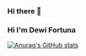 ### Hi there 👋
### Hi I'm Dewi Fortuna

[![Anurag's GitHub stats](https://github-readme-stats.vercel.app/api?username=chyntiadf)](https://github.com/anuraghazra/github-readme-stats)

<!--
**chyntiadf/chyntiadf** is a ✨ _special_ ✨ repository because its `README.md` (this file) appears on your GitHub profile.

Here are some ideas to get you started:

- 🔭 I’m currently working on ...
- 🌱 I’m currently learning ...
- 👯 I’m looking to collaborate on ...
- 🤔 I’m looking for help with ...
- 💬 Ask me about ...
- 📫 How to reach me: ...
- 😄 Pronouns: ...
- ⚡ Fun fact: ...
-->
